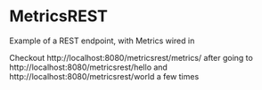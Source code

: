 MetricsREST
===========

Example of a REST endpoint, with Metrics wired in

Checkout http://localhost:8080/metricsrest/metrics/ after going to http://localhost:8080/metricsrest/hello and http://localhost:8080/metricsrest/world a few times
